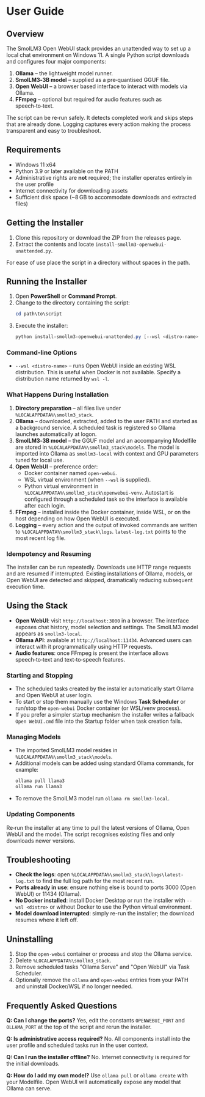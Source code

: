 # User Guide

## Overview
The SmolLM3 Open WebUI stack provides an unattended way to set up a local chat environment on Windows 11.  A single Python script downloads and configures four major components:

1. **Ollama** – the lightweight model runner.
2. **SmolLM3‑3B model** – supplied as a pre‑quantised GGUF file.
3. **Open WebUI** – a browser based interface to interact with models via Ollama.
4. **FFmpeg** – optional but required for audio features such as speech‑to‑text.

The script can be re‑run safely.  It detects completed work and skips steps that are already done.  Logging captures every action making the process transparent and easy to troubleshoot.

## Requirements
- Windows 11 x64
- Python 3.9 or later available on the PATH
- Administrative rights are **not** required; the installer operates entirely in the user profile
- Internet connectivity for downloading assets
- Sufficient disk space (~8 GB to accommodate downloads and extracted files)

## Getting the Installer
1. Clone this repository or download the ZIP from the releases page.
2. Extract the contents and locate `install-smollm3-openwebui-unattended.py`.

For ease of use place the script in a directory without spaces in the path.

## Running the Installer
1. Open **PowerShell** or **Command Prompt**.
2. Change to the directory containing the script:
   ```powershell
   cd path\to\script
   ```
3. Execute the installer:
   ```powershell
   python install-smollm3-openwebui-unattended.py [--wsl <distro-name>]
   ```

### Command‑line Options
- `--wsl <distro-name>` – runs Open WebUI inside an existing WSL distribution.  This is useful when Docker is not available.  Specify a distribution name returned by `wsl -l`.

### What Happens During Installation
1. **Directory preparation** – all files live under `%LOCALAPPDATA%\smollm3_stack`.
2. **Ollama** – downloaded, extracted, added to the user PATH and started as a background service.  A scheduled task is registered so Ollama launches automatically at logon.
3. **SmolLM3‑3B model** – the GGUF model and an accompanying Modelfile are stored in `%LOCALAPPDATA%\smollm3_stack\models`.  The model is imported into Ollama as `smollm3-local` with context and GPU parameters tuned for local use.
4. **Open WebUI** – preference order:
   - Docker container named `open-webui`.
   - WSL virtual environment (when `--wsl` is supplied).
   - Python virtual environment in `%LOCALAPPDATA%\smollm3_stack\openwebui-venv`.
   Autostart is configured through a scheduled task so the interface is available after each login.
5. **FFmpeg** – installed inside the Docker container, inside WSL, or on the host depending on how Open WebUI is executed.
6. **Logging** – every action and the output of invoked commands are written to `%LOCALAPPDATA%\smollm3_stack\logs`.  `latest-log.txt` points to the most recent log file.

### Idempotency and Resuming
The installer can be run repeatedly.  Downloads use HTTP range requests and are resumed if interrupted.  Existing installations of Ollama, models, or Open WebUI are detected and skipped, dramatically reducing subsequent execution time.

## Using the Stack
- **Open WebUI**: visit `http://localhost:3000` in a browser.  The interface exposes chat history, model selection and settings.  The SmolLM3 model appears as `smollm3-local`.
- **Ollama API**: available at `http://localhost:11434`.  Advanced users can interact with it programmatically using HTTP requests.
- **Audio features**: once FFmpeg is present the interface allows speech‑to‑text and text‑to‑speech features.

### Starting and Stopping
- The scheduled tasks created by the installer automatically start Ollama and Open WebUI at user login.
- To start or stop them manually use the Windows **Task Scheduler** or run/stop the `open-webui` Docker container (or WSL/venv process).
- If you prefer a simpler startup mechanism the installer writes a fallback `Open WebUI.cmd` file into the Startup folder when task creation fails.

### Managing Models
- The imported SmolLM3 model resides in `%LOCALAPPDATA%\smollm3_stack\models`.
- Additional models can be added using standard Ollama commands, for example:
  ```powershell
  ollama pull llama3
  ollama run llama3
  ```
- To remove the SmolLM3 model run `ollama rm smollm3-local`.

### Updating Components
Re‑run the installer at any time to pull the latest versions of Ollama, Open WebUI and the model.  The script recognises existing files and only downloads newer versions.

## Troubleshooting
- **Check the logs**: open `%LOCALAPPDATA%\smollm3_stack\logs\latest-log.txt` to find the full log path for the most recent run.
- **Ports already in use**: ensure nothing else is bound to ports 3000 (Open WebUI) or 11434 (Ollama).
- **No Docker installed**: install Docker Desktop or run the installer with `--wsl <distro>` or without Docker to use the Python virtual environment.
- **Model download interrupted**: simply re-run the installer; the download resumes where it left off.

## Uninstalling
1. Stop the `open-webui` container or process and stop the Ollama service.
2. Delete `%LOCALAPPDATA%\smollm3_stack`.
3. Remove scheduled tasks "Ollama Serve" and "Open WebUI" via Task Scheduler.
4. Optionally remove the `ollama` and `open-webui` entries from your PATH and uninstall Docker/WSL if no longer needed.

## Frequently Asked Questions
**Q: Can I change the ports?**  Yes, edit the constants `OPENWEBUI_PORT` and `OLLAMA_PORT` at the top of the script and rerun the installer.

**Q: Is administrative access required?**  No.  All components install into the user profile and scheduled tasks run in the user context.

**Q: Can I run the installer offline?**  No.  Internet connectivity is required for the initial downloads.

**Q: How do I add my own model?**  Use `ollama pull` or `ollama create` with your Modelfile.  Open WebUI will automatically expose any model that Ollama can serve.

